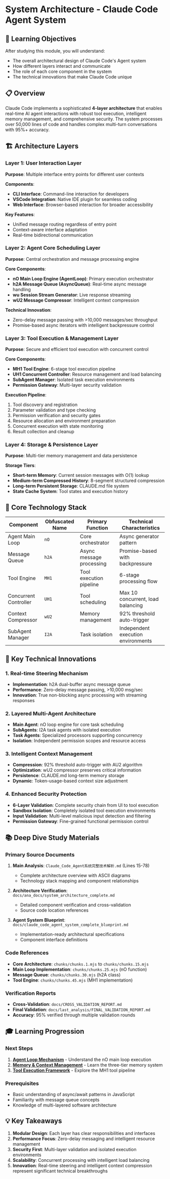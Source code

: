 # System Architecture - Claude Code Agent System

## 🎯 Learning Objectives

After studying this module, you will understand:
- The overall architectural design of Claude Code's Agent system
- How different layers interact and communicate
- The role of each core component in the system
- The technical innovations that make Claude Code unique

## 📋 Overview

Claude Code implements a sophisticated **4-layer architecture** that enables real-time AI agent interactions with robust tool execution, intelligent memory management, and comprehensive security. The system processes over 50,000 lines of code and handles complex multi-turn conversations with 95%+ accuracy.

## 🏗️ Architecture Layers

### Layer 1: User Interaction Layer
**Purpose**: Multiple interface entry points for different user contexts

**Components**:
- **CLI Interface**: Command-line interaction for developers
- **VSCode Integration**: Native IDE plugin for seamless coding
- **Web Interface**: Browser-based interaction for broader accessibility

**Key Features**:
- Unified message routing regardless of entry point
- Context-aware interface adaptation
- Real-time bidirectional communication

### Layer 2: Agent Core Scheduling Layer
**Purpose**: Central orchestration and message processing engine

**Core Components**:
- **nO Main Loop Engine (AgentLoop)**: Primary execution orchestrator
- **h2A Message Queue (AsyncQueue)**: Real-time async message handling
- **wu Session Stream Generator**: Live response streaming
- **wU2 Message Compressor**: Intelligent context compression

**Technical Innovation**: 
- Zero-delay message passing with >10,000 messages/sec throughput
- Promise-based async iterators with intelligent backpressure control

### Layer 3: Tool Execution & Management Layer
**Purpose**: Secure and efficient tool execution with concurrent control

**Core Components**:
- **MH1 Tool Engine**: 6-stage tool execution pipeline
- **UH1 Concurrent Controller**: Resource management and load balancing
- **SubAgent Manager**: Isolated task execution environments
- **Permission Gateway**: Multi-layer security validation

**Execution Pipeline**:
1. Tool discovery and registration
2. Parameter validation and type checking
3. Permission verification and security gates
4. Resource allocation and environment preparation
5. Concurrent execution with state monitoring
6. Result collection and cleanup

### Layer 4: Storage & Persistence Layer
**Purpose**: Multi-tier memory management and data persistence

**Storage Tiers**:
- **Short-term Memory**: Current session messages with O(1) lookup
- **Medium-term Compressed History**: 8-segment structured compression
- **Long-term Persistent Storage**: CLAUDE.md file system
- **State Cache System**: Tool states and execution history

## 🔧 Core Technology Stack

| Component | Obfuscated Name | Primary Function | Technical Characteristics |
|-----------|-----------------|------------------|--------------------------|
| Agent Main Loop | `nO` | Core orchestrator | Async generator pattern |
| Message Queue | `h2A` | Async message processing | Promise-based with backpressure |
| Tool Engine | `MH1` | Tool execution pipeline | 6-stage processing flow |
| Concurrent Controller | `UH1` | Tool scheduling | Max 10 concurrent, load balancing |
| Context Compressor | `wU2` | Memory management | 92% threshold auto-trigger |
| SubAgent Manager | `I2A` | Task isolation | Independent execution environments |

## 🚀 Key Technical Innovations

### 1. Real-time Steering Mechanism
- **Implementation**: h2A dual-buffer async message queue
- **Performance**: Zero-delay message passing, >10,000 msg/sec
- **Innovation**: True non-blocking async processing with streaming responses

### 2. Layered Multi-Agent Architecture
- **Main Agent**: nO loop engine for core task scheduling
- **SubAgents**: I2A task agents with isolated execution
- **Task Agents**: Specialized processors supporting concurrency
- **Isolation**: Independent permission scopes and resource access

### 3. Intelligent Context Management
- **Compression**: 92% threshold auto-trigger with AU2 algorithm
- **Optimization**: wU2 compressor preserves critical information
- **Persistence**: CLAUDE.md long-term memory storage
- **Dynamic**: Token-usage-based context size adjustment

### 4. Enhanced Security Protection
- **6-Layer Validation**: Complete security chain from UI to tool execution
- **Sandbox Isolation**: Completely isolated tool execution environments
- **Input Validation**: Multi-level malicious input detection and filtering
- **Permission Gateway**: Fine-grained functional permission control

## 📚 Deep Dive Study Materials

### Primary Source Documents
1. **Main Analysis**: `Claude_Code_Agent系统完整技术解析.md` (Lines 15-78)
   - Complete architecture overview with ASCII diagrams
   - Technology stack mapping and component relationships

2. **Architecture Verification**: `docs/ana_docs/system_architecture_complete.md`
   - Detailed component verification and cross-validation
   - Source code location references

3. **Agent System Blueprint**: `docs/claude_code_agent_system_complete_blueprint.md`
   - Implementation-ready architectural specifications
   - Component interface definitions

### Code References
- **Core Architecture**: `chunks/chunks.1.mjs` to `chunks/chunks.15.mjs`
- **Main Loop Implementation**: `chunks/chunks.25.mjs` (nO function)
- **Message Queue**: `chunks/chunks.30.mjs` (h2A class)
- **Tool Engine**: `chunks/chunks.45.mjs` (MH1 implementation)

### Verification Reports
- **Cross-Validation**: `docs/CROSS_VALIDATION_REPORT.md`
- **Final Validation**: `docs/last_analysis/FINAL_VALIDATION_REPORT.md`
- **Accuracy**: 95% verified through multiple validation rounds

## 🎓 Learning Progression

### Next Steps
1. **[Agent Loop Mechanism](./02_agent_loop_mechanism.md)** - Understand the nO main loop execution
2. **[Memory & Context Management](./03_memory_context_management.md)** - Learn the three-tier memory system
3. **[Tool Execution Framework](../02_tool_systems/01_tool_execution_framework.md)** - Explore the MH1 tool pipeline

### Prerequisites
- Basic understanding of async/await patterns in JavaScript
- Familiarity with message queue concepts
- Knowledge of multi-layered software architecture

## 💡 Key Takeaways

1. **Modular Design**: Each layer has clear responsibilities and interfaces
2. **Performance Focus**: Zero-delay messaging and intelligent resource management
3. **Security First**: Multi-layer validation and isolated execution environments
4. **Scalability**: Concurrent processing with intelligent load balancing
5. **Innovation**: Real-time steering and intelligent context compression represent significant technical breakthroughs
